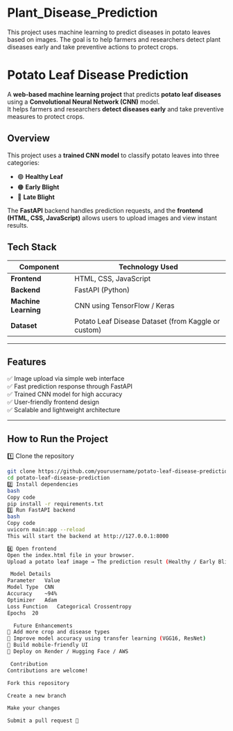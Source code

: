 # Plant_Disease_Prediction
This project uses machine learning to predict diseases in potato leaves based on images. The goal is to help farmers and researchers detect plant diseases early and take preventive actions to protect crops.

#  Potato Leaf Disease Prediction

A **web-based machine learning project** that predicts **potato leaf diseases** using a **Convolutional Neural Network (CNN)** model.  
It helps farmers and researchers **detect diseases early** and take preventive measures to protect crops.


##  Overview

This project uses a **trained CNN model** to classify potato leaves into three categories:
- 🟢 **Healthy Leaf**
- 🟠 **Early Blight**
- 🔴 **Late Blight**

The **FastAPI** backend handles prediction requests, and the **frontend (HTML, CSS, JavaScript)** allows users to upload images and view instant results.


##  Tech Stack

| Component | Technology Used |
|------------|-----------------|
| **Frontend** | HTML, CSS, JavaScript |
| **Backend** | FastAPI (Python) |
| **Machine Learning** | CNN using TensorFlow / Keras |
| **Dataset** | Potato Leaf Disease Dataset (from Kaggle or custom) |

---

##  Features

✅ Image upload via simple web interface  
✅ Fast prediction response through FastAPI  
✅ Trained CNN model for high accuracy  
✅ User-friendly frontend design  
✅ Scalable and lightweight architecture  

---

##  How to Run the Project

1️⃣ Clone the repository
```bash
git clone https://github.com/yourusername/potato-leaf-disease-prediction.git
cd potato-leaf-disease-prediction
2️⃣ Install dependencies
bash
Copy code
pip install -r requirements.txt
3️⃣ Run FastAPI backend
bash
Copy code
uvicorn main:app --reload
This will start the backend at http://127.0.0.1:8000

4️⃣ Open frontend
Open the index.html file in your browser.
Upload a potato leaf image → The prediction result (Healthy / Early Blight / Late Blight) will appear instantly.

 Model Details
Parameter	Value
Model Type	CNN
Accuracy	~94%
Optimizer	Adam
Loss Function	Categorical Crossentropy
Epochs	20

  Future Enhancements
🔹 Add more crop and disease types
🔹 Improve model accuracy using transfer learning (VGG16, ResNet)
🔹 Build mobile-friendly UI
🔹 Deploy on Render / Hugging Face / AWS

 Contribution
Contributions are welcome!

Fork this repository

Create a new branch

Make your changes

Submit a pull request 🚀
